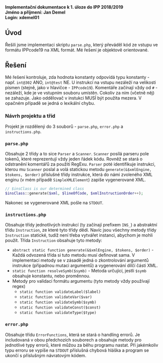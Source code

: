 __Implementační dokumentace k 1. úloze do IPP 2018/2019__  
__Jméno a příjmení: Jan Demel__  
__Login: xdemel01__  

## Úvod
Řešili jsme implementaci skriptu `parse.php`, který převáděl kód ze vstupu ve formátu IPPcode19 na XML formát. Mé řešení je objektově orientované.

## Řešení
Mé řešení kontroluje, zda hodnota konstanty odpovídá typu konstanty - např. `int@302` ANO, `int@test` NE. U instrukcí na vstupu nezáleží na velikosti písmen (stejně, jako v hlavičce - `IPPcode19`). Komentáře začínají vždy od `#` - nezáleží, kde je ve vstupním souboru umístěn. Cokoliv za ním (včetně něj) se zahazuje. Jako oddělovač v instukci MUSÍ být použita mezera. V opačném případě se jedná o lexikální chybu.

### Návrh projektu a tříd
Projekt je rozdělený do 3 souborů - `parse.php`, `error.php` a `instructions.php`.
### `parse.php`
Obsahuje 2 třídy a to sice `Parser` a `Scanner`. `Scanner` posílá parseru pole tokenů, které reprezentují vždy jeden řádek kódu. Rovněž se stará o odstranění komentářů za použití RegExu. `Parser` poté identifikuje instrukci, kterou mu `Scanner` poslal a volá statickou metodu `generate(&$xmlEngine, $tokens, $order)` příslušné třídy instrukce, která do námi zvoleného XML enginu (v mém případě `SimpleXMLElement`) zapíše vygenerované XML.

```php
// $insClass is our determined class
$insClass::generate($xml, $lineOfCode, $xmlInstructionOrder++);
```

Nakonec se vygenerované XML pošle na `STDOUT`.

### `instructions.php`
Obsahuje třídy jednotlivých instrukcí (ty začínají prefixem `INS_`) a abstraktní třídu `Instruction`, ze které tyto třídy dědí. Navíc jsou všechny metody třídy `Instruction` statické, tudíž není třeba vytvářet instanci, abychom je mohli použít. Třída `Instruction` obsahuje tyto metody:
- `abstract static function generate(&$xmlEngine, $tokens, $order)` - Každá odvozená třída si tuto metodu musí definovat sama. V implementaci metody se v zásadě jedná o zkontrolování argumentů instrukce (případnou mutaci argumentů) a vygenerování dílčí části XML.
- `static function resolveSymb($symb)` - Metoda určující, jestli `$symb` obsahuje konstantu, nebo proměnnou.
- Metody pro validaci formátu argumentu (tyto metody vždy používají regex)
	- `static function validateLabel($label)`
	- `static function validateVar($var)`
	- `static function validateSymb($symb)`
	- `static function validateConst($const)`
	- `static function validateType($type)`

### `error.php`
Obsahuje třídu `ErrorFunctions`, která se stará o handling errorů. Je includovaná v obou předchozích souborech a obsahuje metody pro jednotlivé typy errorů, které můžou za běhu programu nastat. Při jakémkoliv typu erroru se vypíše na `STDOUT` příslušná chybová hláška a program se ukončí s příslušným návratovým kódem.